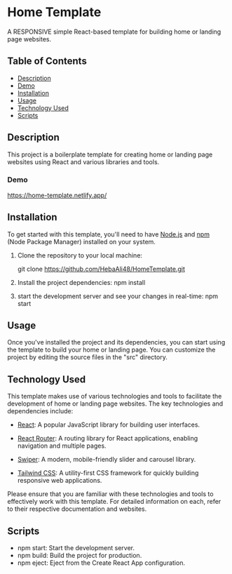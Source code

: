 # Home Template

A RESPONSIVE simple React-based template for building home or landing page websites.

## Table of Contents

- [Description](#description)
- [Demo](#demo)
- [Installation](#installation)
- [Usage](#usage)
- [Technology Used](#technologyUsed)
- [Scripts](#scripts)

## Description

This project is a boilerplate template for creating home or landing page websites using React and various libraries and tools.

### Demo

https://home-template.netlify.app/

## Installation

To get started with this template, you'll need to have [Node.js](https://nodejs.org/) and [npm](https://www.npmjs.com/) (Node Package Manager) installed on your system.

1. Clone the repository to your local machine:

   git clone https://github.com/HebaAli48/HomeTemplate.git

2. Install the project dependencies:
   npm install
3. start the development server and see your changes in real-time:
   npm start

## Usage

Once you've installed the project and its dependencies, you can start using the template to build your home or landing page. You can customize the project by editing the source files in the "src" directory.

## Technology Used

This template makes use of various technologies and tools to facilitate the development of home or landing page websites. The key technologies and dependencies include:

- [React](https://reactjs.org/): A popular JavaScript library for building user interfaces.

- [React Router](https://reactrouter.com/): A routing library for React applications, enabling navigation and multiple pages.

- [Swiper](https://swiperjs.com/): A modern, mobile-friendly slider and carousel library.

- [Tailwind CSS](https://tailwindcss.com/): A utility-first CSS framework for quickly building responsive web applications.

Please ensure that you are familiar with these technologies and tools to effectively work with this template. For detailed information on each, refer to their respective documentation and websites.

## Scripts

- npm start: Start the development server.
- npm build: Build the project for production.
- npm eject: Eject from the Create React App configuration.
